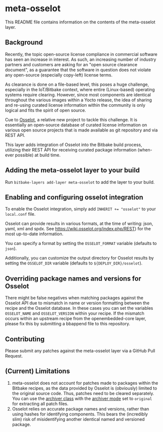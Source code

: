 # meta-osselot

This README file contains information on the contents of the meta-osselot layer.

## Background

Recently, the topic open-source license compliance in commercial software has seen an increase in interest. As such, an increasing number of industry partners and customers are asking for an "open source clearance document", as a guarantee that the software in question does not violate any open-source (especially copy-left) license terms.

As clearance is done on a file-based level, this poses a huge challenge, especially in the IoT/Bitbake context, where entire (Linux-based) operating systems require clearing. However, since most components are identical throughout the various images within a Yocto release, the idea of sharing and re-using curated license information within the community is only logical and fits the spirit of open source.

Cue to [Osselot](https://www.osselot.org/), a relative new project to tackle this challenge. It is essentially an open-source database of curated license information on various open source projects that is made available as git repository and via REST API.

This layer adds integration of Osselot into the Bitbake build process, utilizing their REST API for receiving curated package information (when-ever possible) at build time.

## Adding the meta-osselot layer to your build

Run `bitbake-layers add-layer meta-osselot` to add the layer to your build.

## Enabling and configuring osselot integration

To enable the Osselot integration, simply add `INHERIT += "osselot"` to your `local.conf` file.

Osselot can provide results in various formats, at the time of writing: json, yaml, xml and spdx. See https://wiki.osselot.org/index.php/REST) for the most up-to-date information.

You can specify a format by setting the `OSSELOT_FORMAT` variable (defaults to `json`).

Additionally, you can customize the output directory for Osselot results by setting the `OSSELOT_DIR` variable (defaults to `${DEPLOY_DIR}/osselot`).

## Overriding package names and versions for Osselot

There might be false negatives when matching packages against the Osselot API due to mismatch in name or version formatting between the recipe and the Osselot database. In these cases you can set the variables `OSSELOT_NAME` and `OSSELOT_VERSION` within your recipe. If the mismatch occurs within an upstream recipe from the openembedded-core layer, please fix this by submitting a bbappend file to this repository.

##  Contributing

Please submit any patches against the meta-osselot layer via a GitHub Pull Request.

## (Current) Limitations

1. meta-osselot does not account for patches made to packages within the Bitbake recipes, as the data provided by Osselot is (obviously) limited to the original source code. Thus, patches need to be cleared separately. You can use the [archiver class](https://docs.yoctoproject.org/singleindex.html#ref-classes-archiver) with the [archiver mode](https://docs.yoctoproject.org/singleindex.html#term-ARCHIVER_MODE) set to `original` for extracting all patch files.
2. Osselot relies on accurate package names and versions, rather than using hashes for identifying components. This bears the (incredibly slim) risk of misidentifying another identical named and versioned package.
